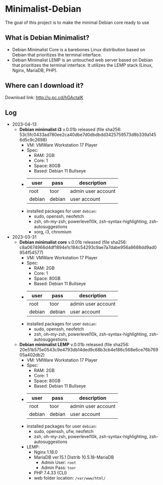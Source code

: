 # Minimalist-Debian
The goal of this project is to make the minimal Debian core ready to use

## What is Debian Minimalist?
* Debian Minimalist Core is a barebones Linux distribution based on Debian that prioritizes the terminal interface.
* Debian Minimalist LEMP is an untouched web server based on Debian that prioritizes the terminal interface. It utilizes the LEMP stack (Linux, Nginx, MariaDB, PHP).

## Where can I download it?
Download link: http://u.pc.cd/hGActalK 

## Log
* 2023-04-13
  * **Debian minimalist i3** v.0.01b released (file sha256: 53c5fc0433ad780ee2ca40dbe7d0dbdbdd3425759573d8b339a1456d5c9c2698)
    * VM: VMWare Workstation 17 Player
    * Spec:
      * RAM: 2GB
      * Core: 1
      * Space: 80GB 
      * Based: Debian 11 Bullseye
    * | user | pass | description |
      |------|------|-------------|
      | root | toor | admin user account |
      | debian | debian | user account |
    * installed packages for user `debian`:
      * sudo, openssh, neofetch
      * zsh, oh-my-zsh, powerlevel10k, zsh-syntax-highlighting, zsh-autosuggestions
      * xorg, i3, chromium
* 2023-03-31
  * **Debian minimalist core** v.0.01b released (file sha256: c8a0674966d4df1894e1c184c54293c9ae7a7dabe956a8688dd9ad0954f54577)
    * VM: VMWare Workstation 17 Player
    * Spec:
      * RAM: 2GB
      * Core: 1
      * Space: 80GB 
      * Based: Debian 11 Bullseye
    * | user | pass | description |
      |------|------|-------------|
      | root | toor | admin user account |
      | debian | debian | user account |
    * installed packages for user `debian`:
      * sudo, openssh, neofetch
      * zsh, oh-my-zsh, powerlevel10k, zsh-syntax-highlighting, zsh-autosuggestions
  * **Debian minimalist LEMP** v.0.01b released (file sha256: 20e51b575e0543c9e4793db14ded9c68b3cb4e186c568e6ce76b76905a402db2)
    * VM: VMWare Workstation 17 Player
    * Spec:
      * RAM: 2GB
      * Core: 1
      * Space: 80GB 
      * Based: Debian 11 Bullseye
    * | user | pass | description |
      |------|------|-------------|
      | root | toor | admin user account |
      | debian | debian | user account |
    * installed packages for user `debian`:
      * sudo, openssh, ufw, neofetch
      * zsh, oh-my-zsh, powerlevel10k, zsh-syntax-highlighting, zsh-autosuggestions
    * LEMP:
      * Nginx 1.18.0
      * MariaDB ver.15.1 Distrib 10.5.18-MariaDB
        * Admin User: `root`
        * Admin Pass: `toor`
      * PHP 7.4.33 (CLI)
      * web folder location: `/var/www/html/`
